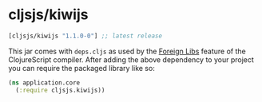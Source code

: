 # cljsjs/kiwijs

[](dependency)
```clojure
[cljsjs/kiwijs "1.1.0-0"] ;; latest release
```
[](/dependency)

This jar comes with `deps.cljs` as used by the [Foreign Libs][flibs] feature
of the ClojureScript compiler. After adding the above dependency to your project
you can require the packaged library like so:

```clojure
(ns application.core
  (:require cljsjs.kiwijs))
```

[flibs]: https://clojurescript.org/reference/packaging-foreign-deps
